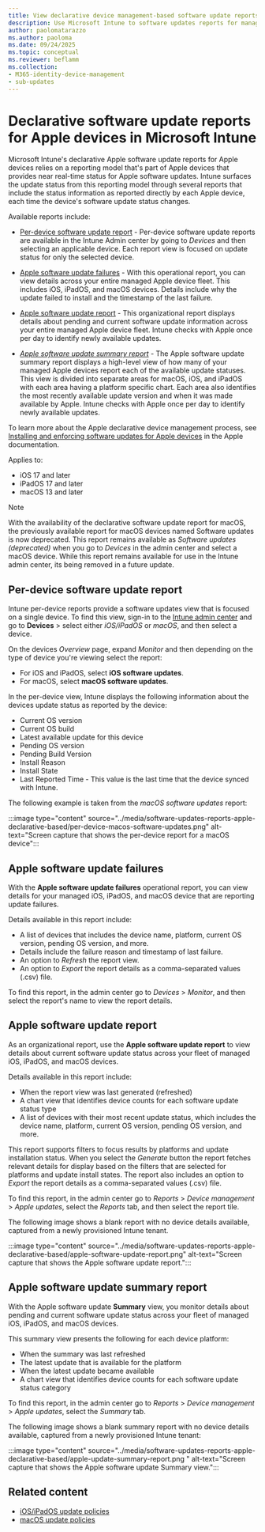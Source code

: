 ```yaml
---
title: View declarative device management-based software update reports for Apple devices in Microsoft Intune
description: Use Microsoft Intune to software updates reports for managed Apple devices based on Apples declarative device management capabilities.
author: paolomatarazzo
ms.author: paoloma
ms.date: 09/24/2025
ms.topic: conceptual
ms.reviewer: beflamm
ms.collection:
- M365-identity-device-management
- sub-updates
---
```


# Declarative software update reports for Apple devices in Microsoft Intune

Microsoft Intune's declarative Apple software update reports for Apple devices relies on a reporting model that's part of Apple devices that provides near real-time status for Apple software updates. Intune surfaces the update status from this reporting model through several reports that include the status information as reported directly by each Apple device, each time the device's software update status changes.


Available reports include:

- [Per-device software update report](#per-device-software-update-report) - Per-device software update reports are available in the Intune Admin center by going to *Devices* and then selecting an applicable device. Each report view is focused on update status for only the selected device.

- [Apple software update failures](#apple-software-update-failures) - With this operational report, you can view details across your entire managed Apple device fleet. This includes iOS, iPadOS, and macOS devices. Details include why the update failed to install and the timestamp of the last failure.

- [Apple software update report](#apple-software-update-report) - This organizational report displays details about pending and current software update information across your entire managed Apple device fleet. Intune checks with Apple once per day to identify newly available updates.

- [*Apple software update summary report*](#apple-software-update-summary-report) - The Apple software update summary report displays a high-level view of how many of your managed Apple devices report each of the available update statuses. This view is divided into separate areas for macOS, iOS, and iPadOS with each area having a platform specific chart. Each area also identifies the most recently available update version and when it was made available by Apple. Intune checks with Apple once per day to identify newly available updates.

To learn more about the Apple declarative device management process, see [Installing and enforcing software updates for Apple devices](https://support.apple.com/guide/deployment/installing-and-enforcing-software-updates-depd30715cbb/web) in the Apple documentation.

Applies to:

- iOS 17 and later
- iPadOS 17 and later
- macOS 13 and later

> [!NOTE]
> With the availability of the declarative software update report for macOS, the previously available report for macOS devices named Software updates is now deprecated. This report remains available as *Software updates (deprecated)* when you go to *Devices* in the admin center and select a macOS device. While this report remains available for use in the Intune admin center, its being removed in a future update.

## Per-device software update report

Intune per-device reports  provide a software updates view that is focused on a single device. To find this view, sign-in to the [Intune admin center](https://go.microsoft.com/fwlink/?linkid=2109431) and go to **Devices** > select either *iOS/iPadOS* or *macOS*, and then select a device.

On the devices *Overview* page, expand *Monitor* and then depending on the type of device you're viewing select the report:

- For iOS and iPadOS, select **iOS software updates**.
- For macOS, select **macOS software updates**.

In the per-device view, Intune displays the following information about the devices update status as reported by the device:

- Current OS version
- Current OS build
- Latest available update for this device
- Pending OS version
- Pending Build Version
- Install Reason
- Install State
- Last Reported Time - This value is the last time that the device synced with Intune.

The following example is taken from the *macOS software updates* report:

:::image type="content" source="../media/software-updates-reports-apple-declarative-based/per-device-macos-software-updates.png" alt-text="Screen capture that shows the per-device report for a macOS device":::

## Apple software update failures

With the **Apple software update failures** operational report, you can view details for your managed iOS, iPadOS, and macOS device that are reporting update failures.

Details available in this report include:

- A list of devices that includes the device name, platform, current OS version, pending OS version, and more.
- Details include the failure reason and timestamp of last failure.
- An option to *Refresh* the report view.
- An option to *Export* the report details as a comma-separated values (.csv) file.

To find this report, in the admin center go to *Devices* > *Monitor*, and then select the report's name to view the report details.

<!-- Image is pending availability
The following image is an example of the Apple update failures report for a test tenant:

:::image type="content" source="../media/software-updates-reports-apple-declarative-based/FILE.png" alt-text="Screen capture that shows the Apple software update failures report.":::
-->

## Apple software update report

As an organizational report, use the **Apple software update report** to view details about current software update status across your fleet of managed iOS, iPadOS, and macOS devices.

Details available in this report include:

-    When the report view was last generated (refreshed)
-    A chart view that identifies device counts for each software update status type
-    A list of devices with their most recent update status, which includes the device name, platform, current OS version, pending OS version, and more.

This report supports filters to focus results by platforms and update installation status. When you select the *Generate* button the report fetches relevant details for display based on the filters that are selected for platforms and update install states. The report also includes an option to *Export* the report details as a comma-separated values (.csv) file.

To find this report, in the admin center go to *Reports* > *Device management* > *Apple updates*, select the *Reports* tab, and then select the report tile.

The following image shows a blank report with no device details available, captured from a newly provisioned Intune tenant.

:::image type="content" source="../media/software-updates-reports-apple-declarative-based/apple-software-update-report.png" alt-text="Screen capture that shows the Apple software update report.":::

## Apple software update summary report

With the Apple software update **Summary** view, you monitor details about pending and current software update status across your fleet of managed iOS, iPadOS, and macOS devices.

This summary view presents the following for each device platform:

-    When the summary was last refreshed
-    The latest update that is available for the platform
-    When the latest update became available
-    A chart view that identifies device counts for each software update status category

To find this report, in the admin center go to *Reports* > *Device management* > *Apple updates*, select the *Summary* tab.

The following image shows a blank summary report with no device details available, captured from a newly provisioned Intune tenant:

:::image type="content" source="../media/software-updates-reports-apple-declarative-based/apple-update-summary-report.png " alt-text="Screen capture that shows the Apple software update Summary view.":::

## Related content

- [iOS/iPadOS update policies](../../protect/updates/software-updates-ios.md)
- [macOS update policies](../../protect/updates/software-updates-macos.md)


